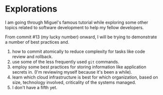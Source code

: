 # Explorations
I am going through Miguel's famous tutorial while exploring some other topics related to software development to help my fellow developers.

From commit #13 (my lucky number) onward, I will be trying to demonstrate a number of best practices and. 

1. how to commit atomically to reduce complexity for tasks like code review and rollback.
2. use some of the less frequently used `git` commands.
3. employ some best practices for storing information like application secrets in. (I'm reviewing myself because it's been a while).
4. learn which cloud infrastructure is best for which organization, based on size, technology involved, criticality of the systems managed. 
5. I don't have a fifth yet.
